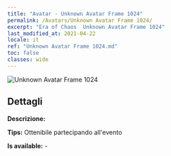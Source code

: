 ```yaml
---
title: "Avatar - Unknown Avatar Frame 1024"
permalink: /Avatars/Unknown Avatar Frame 1024/
excerpt: "Era of Chaos  Unknown Avatar Frame 1024"
last_modified_at: 2021-04-22
locale: it
ref: "Unknown Avatar Frame 1024.md"
toc: false
classes: wide
---
```

 ![Unknown Avatar Frame 1024](/images/a/avatarFrame_24.png)

## Dettagli

 **Descrizione:**  

 **Tips:** Ottenibile partecipando all'evento 

 **Is available:**  - 


